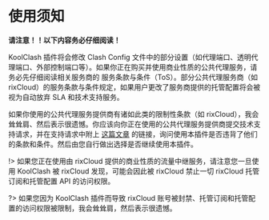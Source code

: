 # 使用须知

**请注意！！以下内容务必仔细阅读！**

KoolClash 插件将会修改 Clash Config 文件中的部分设置（如代理端口、透明代理端口、外部控制端口等）。如果你正在购买并使用商业性质的公共代理服务，请务必先仔细阅读相关服务商的 服务条款与条件（ToS）。部分公共代理服务商（如 rixCloud）的服务条款与条件规定，如果用户更改了服务商提供的托管配置将会被视为自动放弃 SLA 和技术支持服务。

如果你使用的公共代理服务提供商有诸如此类的限制性条款（如 rixCloud），我会耸耸肩、然后表示很遗憾。你应该向你正在使用的公共代理服务提供商提交技术支持请求，并在支持请求中附上 [这篇文章](letter) 的链接，询问使用本插件是否违背了他们的条款和条件。然后由您自行做出选择是否继续使用本插件。

!> 如果您正在使用由 rixCloud 提供的商业性质的流量中继服务，请注意您一旦使用 KoolClash 被 rixCloud 发现，可能会因此被 rixCloud 禁止一切 rixCloud 托管订阅和托管配置 API 的访问权限。

?> 如果您因为 KoolClash 插件而导致 rixCloud 账号被封禁、托管订阅和托管配置的访问权限被限制，我会耸耸肩，然后表示很遗憾。
